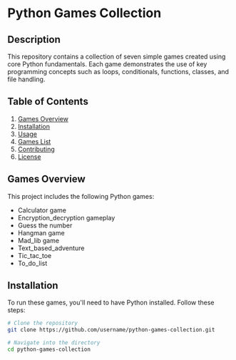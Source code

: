 # Python Games Collection

## Description
This repository contains a collection of seven simple games created using core Python fundamentals. Each game demonstrates the use of key programming concepts such as loops, conditionals, functions, classes, and file handling.

## Table of Contents
1. [Games Overview](#games-overview)
2. [Installation](#installation)
3. [Usage](#usage)
4. [Games List](#games-list)
5. [Contributing](#contributing)
6. [License](#license)

## Games Overview
This project includes the following Python games:
- Calculator game
- Encryption_decryption gameplay
- Guess the number
- Hangman game 
- Mad_lib game
- Text_based_adventure
- Tic_tac_toe
- To_do_list

## Installation
To run these games, you'll need to have Python installed. Follow these steps:

```bash
# Clone the repository
git clone https://github.com/username/python-games-collection.git

# Navigate into the directory
cd python-games-collection
